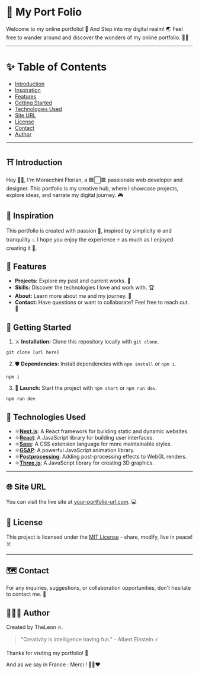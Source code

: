 # 🦁 My Port Folio

Welcome to my online portfolio! 💎 And Step into my digital realm! 🌏
Feel free to wander around and discover the wonders of my online portfolio. 🥷🏻

---

# ✨ Table of Contents

- [Introduction](#%EF%B8%8F-introduction)
- [Inspiration](#-inspiration)
- [Features](#-features)
- [Getting Started](#-getting-started)
- [Technologies Used](#%EF%B8%8F-technologies-used)
- [Site URL](#-site-url)
- [License](#-license)
- [Contact](#-contact)
- [Author](#-author)

---

## ⛩️ Introduction

Hey 👋🏻, I'm Moracchini Florian, a 🟦⬜🟥 passionate web developer and designer. This portfolio is my creative hub, where I showcase projects, explore ideas, and narrate my digital journey. 🎮

## 🌠 Inspiration

This portfolio is created with passion 🌊, inspired by simplicity ❄️ and tranquility 💧. I hope you enjoy the experience ⚡ as much as I enjoyed creating it 🔨.

## 🐲 Features

- **Projects:** Explore my past and current works. 🚀
- **Skills:** Discover the technologies I love and work with. 🏆
- **About:** Learn more about me and my journey. 🧬
- **Contact:** Have questions or want to collaborate? Feel free to reach out. 🧧

## 🦾 Getting Started

1.  ⚔️ **Installation:**
    Clone this repository locally with `git clone`.

```
git clone [url here]
```

2. 🛡️ **Dependencies:**
   Install dependencies with `npm install` or `npm i`.

```
npm i
```

3. 🏹 **Launch:**
   Start the project with `npm start` or `npm run dev`.

```
npm run dev
```

## 🎴 Technologies Used

- ⚛️[**Next.js**](https://nextjs.org/): A React framework for building static and dynamic websites.
- ⚛️[**React**](https://reactjs.org/): A JavaScript library for building user interfaces.
- ⚛️[**Sass**](https://sass-lang.com/): A CSS extension language for more maintainable styles.
- ⚛️[**GSAP**](https://greensock.com/gsap/): A powerful JavaScript animation library.
- ⚛️[**Postprocessing**](https://www.npmjs.com/package/postprocessing): Adding post-processing effects to WebGL renders.
- ⚛️[**Three.js**](https://threejs.org/): A JavaScript library for creating 3D graphics.

---

## 🌐 Site URL

You can visit the live site at [your-portfolio-url.com](https://your-portfolio-url.com). 💻

## 🏯 License

This project is licensed under the [MIT License](LICENSE.md) - share, modify, live in peace! ☠️

---

## 🗺️ Contact

For any inquiries, suggestions, or collaboration opportunities, don't hesitate to contact me. 📜

## 🧑🏻‍💻 Author

Created by TheLeon 🔥.

> "Creativity is intelligence having fun." - Albert Einstein ☄️

Thanks for visiting my portfolio! 🩵

And as we say in France : Merci ! 💙🤍❤️
